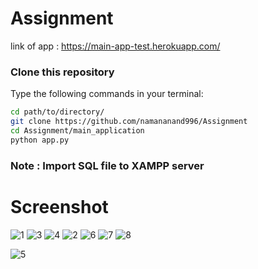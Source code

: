 # Assignment

link of app : https://main-app-test.herokuapp.com/

### Clone this repository

Type the following commands in your terminal:
```bash
cd path/to/directory/
git clone https://github.com/namananand996/Assignment
cd Assignment/main_application
python app.py
```

### Note : Import SQL file to XAMPP server



# Screenshot

![1](https://user-images.githubusercontent.com/31537362/63100312-7164b080-bf94-11e9-8904-903800f17729.PNG)
![3](https://user-images.githubusercontent.com/31537362/63101414-9b1ed700-bf96-11e9-81f6-6031776b34a8.PNG)
![4](https://user-images.githubusercontent.com/31537362/63101467-b38ef180-bf96-11e9-9084-5abae604bfe7.PNG)
![2](https://user-images.githubusercontent.com/31537362/63100966-c228d900-bf95-11e9-93e2-e78c7ccd8e07.PNG)
![6](https://user-images.githubusercontent.com/31537362/63116575-9dddf400-bfb7-11e9-9cc8-882731db7907.PNG)
![7](https://user-images.githubusercontent.com/31537362/63116594-aa624c80-bfb7-11e9-8691-81e6b4774f14.PNG)
![8](https://user-images.githubusercontent.com/31537362/63116598-ab937980-bfb7-11e9-9af3-a0d2c3c7f13e.PNG)

![5](https://user-images.githubusercontent.com/31537362/63116244-c1ed0580-bfb6-11e9-9a6f-11f22bbc34c1.PNG)


